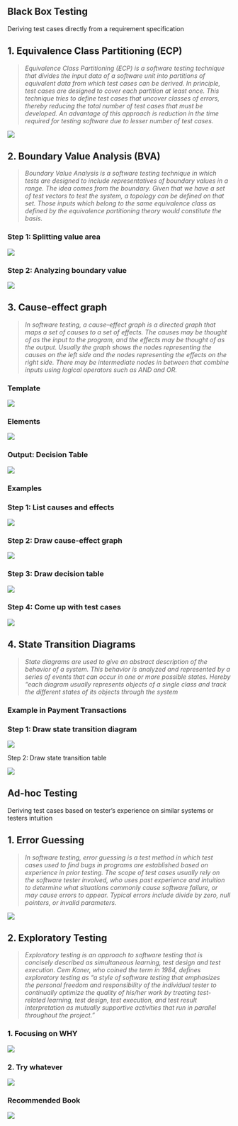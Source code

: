 ## **Black Box Testing**

Deriving test cases directly from a requirement specification

## **1\. Equivalence Class Partitioning (ECP)**

> _Equivalence Class Partitioning (ECP) is a software testing technique that divides the input data of a software unit into partitions of equivalent data from which test cases can be derived. In principle, test cases are designed to cover each partition at least once. This technique tries to define test cases that uncover classes of errors, thereby reducing the total number of test cases that must be developed. An advantage of this approach is reduction in the time required for testing software due to lesser number of test cases._

![](img/v2-53b3ad8db1fc534096f3331548aa5989_b.jpg)

## **2\. Boundary Value Analysis (BVA)**

> _Boundary Value Analysis is a software testing technique in which tests are designed to include representatives of boundary values in a range. The idea comes from the boundary. Given that we have a set of test vectors to test the system, a topology can be defined on that set. Those inputs which belong to the same equivalence class as defined by the equivalence partitioning theory would constitute the basis._

### Step 1: Splitting value area  

![](img/v2-1604aa84c2e3b47c03eb1443a3bbc78e_b.jpg)

### Step 2: Analyzing boundary value

![](img/v2-b1c7185ebf6d509cfff6395042b08db6_b.jpg)

## **3\. Cause-effect graph**

> _In software testing, a cause–effect graph is a directed graph that maps a set of causes to a set of effects. The causes may be thought of as the input to the program, and the effects may be thought of as the output. Usually the graph shows the nodes representing the causes on the left side and the nodes representing the effects on the right side. There may be intermediate nodes in between that combine inputs using logical operators such as AND and OR._

### Template

![](img/v2-1cd8a0720fb30ebc8352af7573cc3e54_b.jpg)

### Elements

![](img/v2-031136413bf6145ae221d50220c169e4_b.jpg)

### Output: Decision Table

![](img/v2-14c1fc8464567dc13471355cc2c76752_b.jpg)

### Examples

### Step 1: List causes and effects

![](img/v2-d4870f8e2b9868009dd0f9b23276bb4e_b.jpg)

### Step 2: Draw cause-effect graph

![](img/v2-a268ceb41b41259326298f4026cc857c_b.jpg)

### Step 3: Draw decision table

![](img/v2-378f4a39d3bcff5aba91232c0e8ef8c0_b.jpeg)

### Step 4: Come up with test cases

![](img/v2-9bd067fe9e609de44368df8f1c7400b8_b.jpg)

## **4\. State Transition Diagrams**

> _State diagrams are used to give an abstract description of the behavior of a system. This behavior is analyzed and represented by a series of events that can occur in one or more possible states. Hereby “each diagram usually represents objects of a single class and track the different states of its objects through the system_

### Example in Payment Transactions

### Step 1: Draw state transition diagram

![](img/v2-e7e4aae5a49db214ba635de0157d5acd_b.jpg)

  
Step 2: Draw state transition table

![](img/v2-fe0d255b2f84a9cea8c21e856daf6cd1_b.jpg)

## Ad-hoc Testing

Deriving test cases based on tester’s experience on similar systems or testers intuition

## **1\. Error Guessing**

> _In software testing, error guessing is a test method in which test cases used to find bugs in programs are established based on experience in prior testing. The scope of test cases usually rely on the software tester involved, who uses past experience and intuition to determine what situations commonly cause software failure, or may cause errors to appear. Typical errors include divide by zero, null pointers, or invalid parameters._

![](img/v2-5fd027a08b92abae384fde561ce86247_b.jpg)

## **2\. Exploratory Testing**

> _Exploratory testing is an approach to software testing that is concisely described as simultaneous learning, test design and test execution. Cem Kaner, who coined the term in 1984, defines exploratory testing as “a style of software testing that emphasizes the personal freedom and responsibility of the individual tester to continually optimize the quality of his/her work by treating test-related learning, test design, test execution, and test result interpretation as mutually supportive activities that run in parallel throughout the project.”_

### 1\. Focusing on WHY

![](img/v2-77c36eae5eadf03a70661d91e31db5d9_b.jpg)

### 2\. Try whatever

![](img/v2-e5f87faa628b6dfedb5ae24548ba0ac2_b.jpg)

### Recommended Book

![](img/v2-f4e78dd744459af7f13223cc318bc3aa_b.jpg)